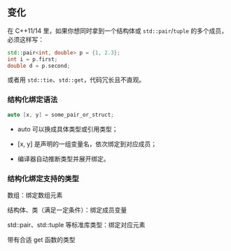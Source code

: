 ## 变化

在 C++11/14 里，如果你想同时拿到一个结构体或 `std::pair`/`tuple` 的多个成员，必须这样写：

```c++
std::pair<int, double> p = {1, 2.3};
int i = p.first;
double d = p.second;
```

或者用 `std::tie`、`std::get`，代码冗长且不直观。

### 结构化绑定语法

```c++
auto [x, y] = some_pair_or_struct;
```

* auto 可以换成具体类型或引用类型；

* [x, y] 是声明的一组变量名，依次绑定到对应成员；

* 编译器自动推断类型并展开绑定。

### 结构化绑定支持的类型
数组：绑定数组元素

结构体、类（满足一定条件）：绑定成员变量

std::pair、std::tuple 等标准库类型：绑定对应元素

带有合适 get<N> 函数的类型